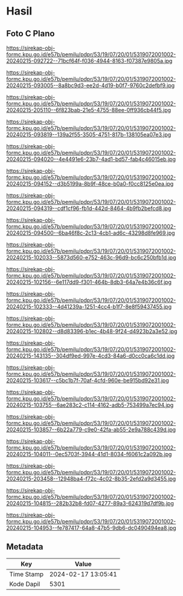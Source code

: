 # Hasil

## Foto C Plano

https://sirekap-obj-formc.kpu.go.id/e57b/pemilu/pdpr/53/19/07/20/01/5319072001002-20240215-092722--71bcf64f-f036-4944-8163-f07387e9805a.jpg

https://sirekap-obj-formc.kpu.go.id/e57b/pemilu/pdpr/53/19/07/20/01/5319072001002-20240215-093005--8a8bc9d3-ee2d-4d19-b0f7-9760c2defbf9.jpg

https://sirekap-obj-formc.kpu.go.id/e57b/pemilu/pdpr/53/19/07/20/01/5319072001002-20240215-205110--6f823bab-21e5-4755-88ee-0ff936cb44f5.jpg

https://sirekap-obj-formc.kpu.go.id/e57b/pemilu/pdpr/53/19/07/20/01/5319072001002-20240215-093819--139a2f55-3505-4751-817b-138105ea07e3.jpg

https://sirekap-obj-formc.kpu.go.id/e57b/pemilu/pdpr/53/19/07/20/01/5319072001002-20240215-094020--4e4491e6-23b7-4ad1-bd57-fab4c46015eb.jpg

https://sirekap-obj-formc.kpu.go.id/e57b/pemilu/pdpr/53/19/07/20/01/5319072001002-20240215-094152--d3b5199a-8b9f-48ce-b0a0-f0cc8125e0ea.jpg

https://sirekap-obj-formc.kpu.go.id/e57b/pemilu/pdpr/53/19/07/20/01/5319072001002-20240215-094319--cdf1cf96-fb1d-442d-8464-4b9fb2befcd8.jpg

https://sirekap-obj-formc.kpu.go.id/e57b/pemilu/pdpr/53/19/07/20/01/5319072001002-20240215-094500--6ba46f8c-2c13-4cb1-ad6c-43298d8fe969.jpg

https://sirekap-obj-formc.kpu.go.id/e57b/pemilu/pdpr/53/19/07/20/01/5319072001002-20240215-102033--5873d560-e752-463c-96d9-bc6c250bfb1d.jpg

https://sirekap-obj-formc.kpu.go.id/e57b/pemilu/pdpr/53/19/07/20/01/5319072001002-20240215-102156--6e117dd9-f301-464b-8db3-64a7e4b36c6f.jpg

https://sirekap-obj-formc.kpu.go.id/e57b/pemilu/pdpr/53/19/07/20/01/5319072001002-20240215-102333--4d41239a-1251-4cc4-b1f7-8e8f59437455.jpg

https://sirekap-obj-formc.kpu.go.id/e57b/pemilu/pdpr/53/19/07/20/01/5319072001002-20240215-102802--d8d83396-b1ec-4b48-9f24-d4923b2a3e52.jpg

https://sirekap-obj-formc.kpu.go.id/e57b/pemilu/pdpr/53/19/07/20/01/5319072001002-20240215-143135--304df9ed-997e-4cd3-84a6-d0cc0ca6c1dd.jpg

https://sirekap-obj-formc.kpu.go.id/e57b/pemilu/pdpr/53/19/07/20/01/5319072001002-20240215-103617--c5bc1b7f-70af-4cfd-960e-be915bd92e31.jpg

https://sirekap-obj-formc.kpu.go.id/e57b/pemilu/pdpr/53/19/07/20/01/5319072001002-20240215-103755--6ae283c2-c114-4162-adb5-753499a7ec94.jpg

https://sirekap-obj-formc.kpu.go.id/e57b/pemilu/pdpr/53/19/07/20/01/5319072001002-20240215-103857--6b22a779-c9e0-42fa-ab55-2e9a788c439d.jpg

https://sirekap-obj-formc.kpu.go.id/e57b/pemilu/pdpr/53/19/07/20/01/5319072001002-20240215-104011--0ec5703f-3944-41d1-8034-f6061c2a092b.jpg

https://sirekap-obj-formc.kpu.go.id/e57b/pemilu/pdpr/53/19/07/20/01/5319072001002-20240215-203458--12948ba4-f72c-4c02-8b35-2efd2a9d3455.jpg

https://sirekap-obj-formc.kpu.go.id/e57b/pemilu/pdpr/53/19/07/20/01/5319072001002-20240215-104815--282b32b8-fd07-4277-89a3-624319d7df9b.jpg

https://sirekap-obj-formc.kpu.go.id/e57b/pemilu/pdpr/53/19/07/20/01/5319072001002-20240215-104953--fe787417-64a8-47b5-9db6-dc0490494ea8.jpg


## Metadata

| Key        | Value               |
| ---------- | ------------------- |
| Time Stamp | 2024-02-17 13:05:41 |
| Kode Dapil | 5301                |



